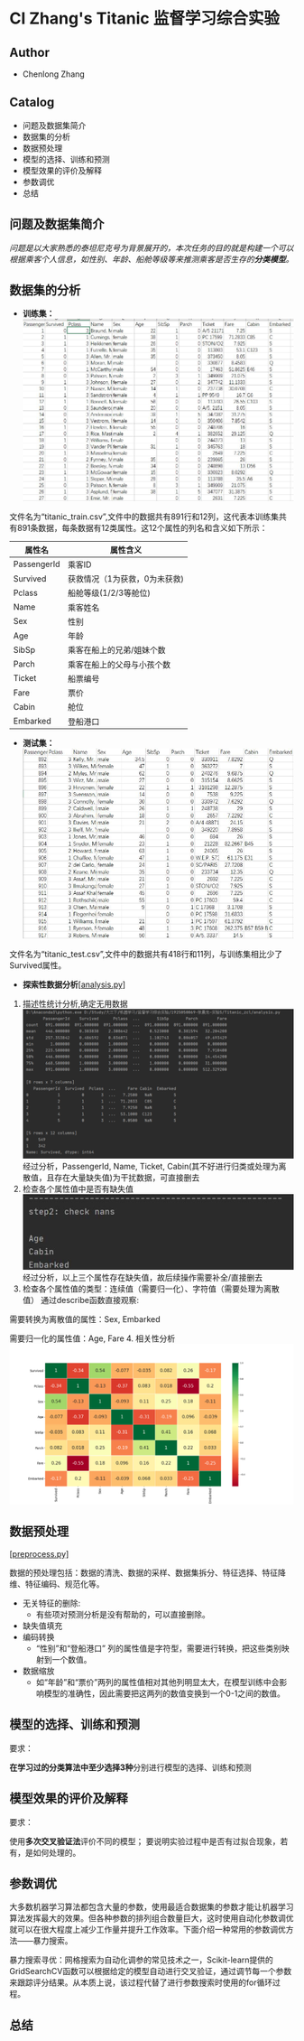 # Cl Zhang's Titanic 监督学习综合实验
## Author
* Chenlong Zhang
## Catalog
* 问题及数据集简介
* 数据集的分析
* 数据预处理
* 模型的选择、训练和预测
* 模型效果的评价及解释
* 参数调优
* 总结
## 问题及数据集简介
_问题是以大家熟悉的泰坦尼克号为背景展开的，本次任务的目的就是构建一个可以根据乘客个人信息，如性别、年龄、船舱等级等来推测乘客是否生存的**分类模型**。_
## 数据集的分析
* **训练集：**
![](src/img/train_dataset.jpg)

文件名为“titanic_train.csv”,文件中的数据共有891行和12列，这代表本训练集共有891条数据，每条数据有12类属性。这12个属性的列名和含义如下所示：

| 属性名 | 属性含义 |
|----|----|
|PassengerId|乘客ID|
|Survived|获救情况（1为获救，0为未获救)|
|Pclass|船舱等级(1/2/3等舱位)|
|Name|乘客姓名|
|Sex|性别|
|Age|年龄|
|SibSp|乘客在船上的兄弟/姐妹个数|
|Parch|乘客在船上的父母与小孩个数|
|Ticket|船票编号|
|Fare|票价|
|Cabin|舱位|
|Embarked|登船港口|


* **测试集：**
![](src/img/test_dataset.jpg)

文件名为“titanic_test.csv”,文件中的数据共有418行和11列，与训练集相比少了Survived属性。

* **探索性数据分析**[[analysis.py]](analysis.py)
1. 描述性统计分析,确定无用数据![](src/img/analysis1.png)
经过分析，PassengerId, Name, Ticket, Cabin(其不好进行归类或处理为离散值，且存在大量缺失值)为干扰数据，可直接删去
2. 检查各个属性值中是否有缺失值![](src/img/check_nan.jpg)
经过分析，以上三个属性存在缺失值，故后续操作需要补全/直接删去
3. 检查各个属性值的类型：连续值（需要归一化）、字符值（需要处理为离散值）
通过describe函数直接观察:

需要转换为离散值的属性：Sex, Embarked

需要归一化的属性值：Age, Fare
4. 相关性分析![](src/img/heatmap.png)

## 数据预处理
[[preprocess.py]](preprocess.py)

数据的预处理包括：数据的清洗、数据的采样、数据集拆分、特征选择、特征降维、特征编码、规范化等。

* 无关特征的删除:
    * 有些项对预测分析是没有帮助的，可以直接删除。
* 缺失值填充
* 编码转换
    * “性别”和“登船港口” 列的属性值是字符型，需要进行转换，把这些类别映射到一个数值。
* 数据缩放
    * 如“年龄”和“票价”两列的属性值相对其他列明显太大，在模型训练中会影响模型的准确性，因此需要把这两列的数值变换到一个0-1之间的数值。

## 模型的选择、训练和预测

要求：

**在学习过的分类算法中至少选择3种**分别进行模型的选择、训练和预测

## 模型效果的评价及解释

要求：

使用**多次交叉验证法**评价不同的模型；
要说明实验过程中是否有过拟合现象，若有，是如何处理的。


## 参数调优

大多数机器学习算法都包含大量的参数，使用最适合数据集的参数才能让机器学习算法发挥最大的效果。但各种参数的排列组合数量巨大，这时使用自动化参数调优就可以在很大程度上减少工作量并提升工作效率。下面介绍一种常用的参数调优方法——暴力搜索。

暴力搜索寻优：网格搜索为自动化调参的常见技术之一，Scikit-learn提供的GridSearchCV函数可以根据给定的模型自动进行交叉验证，通过调节每一个参数来跟踪评分结果。从本质上说，该过程代替了进行参数搜索时使用的for循环过程。

## 总结


